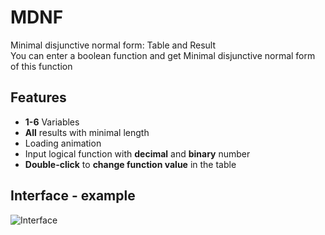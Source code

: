 # MDNF
Minimal disjunctive normal form: Table and Result  
You can enter a boolean function and get Minimal disjunctive normal form of this function
## Features
* **1-6** Variables
* **All** results with minimal length
* Loading animation
* Input logical function with **decimal** and **binary** number
* **Double-click** to **change function value** in the table
## Interface - example
![Interface](https://raw.githubusercontent.com/exsandebest/MDNF/master/examples/screenshots/1.png)
